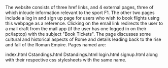 The website consists of three href links, and 4 external pages, three of which inlcude information relevant to the sport F1. The other two pages include a log in and sign up page for users who wish to book flights using this webpage as a reference. Clicking on the email link redirects the user to a mail draft from the mail app (if the user has one logged in on their pc/laptop) with the subject "Book Tickets". The page discusses some cultural and historical aspects of Rome and details leading back to the rise and fall of the Roman Empire. Pages named are:

index.html
Cstandings.html
Dstandings.html
login.html
signup.html along with their respective css stylesheets with the same name.
